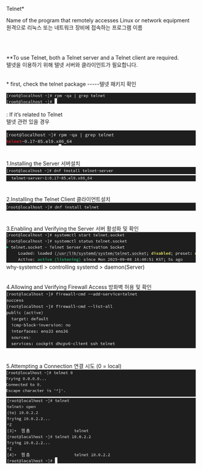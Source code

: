 Telnet*
<br>

Name of the program that remotely accesses Linux or network equipment <br>
원격으로 리눅스 또는 네트워크 장비에 접속하는 프로그램 이름

<br>
<br>

**To use Telnet, both a Telnet server and a Telnet client are required.<br>
텔넷을 이용하기 위해 텔넷 서버와 클라이언트가 필요합니다.


<br>
* first, check the telnet package
  -----텔넷 패키지 확인

![image break](../Pictur/step1/telnet-0.png)  
<br>
: If it’s related to Telnet <br>
텔넷 관련 있을 경우

![image break](../Pictur/step1/telnet-1.png)  
<br>
<br>
1.Installing the Server 서버설치<br>
![image break](../Pictur/step1/telnet-2.png)
![image break](../Pictur/step1/telnet-3.png)
<br>
<br>
<br>
2.Installing the Telnet Client 클라이언트설치 <br>
![image break](../Pictur/step1/telnet-4.png)
<br>
<br>
<br>
3.Enabling and Verifying the Server 서버 활성화 및 확인<br>
![image break](../Pictur/step1/telnet-5.png) <br>
why-systemctl > controlling systemd > daemon(Server)
<br>
<br>
<br>
4.Allowing and Verifying Firewall Access 방화벽 허용 및 확인<br>
![image break](../Pictur/step1/telnet-6.png)
<br>
<br>
<br>
5.Attempting a Connection 연결 시도 (0 = local)<br>
![image break](../Pictur/step1/telnet-7.png)
![image break](../Pictur/step1/telnet-8.png)









 


